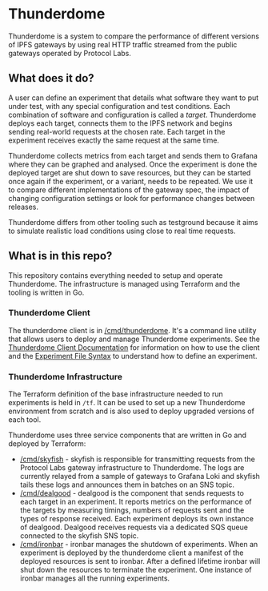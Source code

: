 # Thunderdome 

Thunderdome is a system to compare the performance of different versions of IPFS gateways by using real HTTP traffic streamed from the public gateways operated by Protocol Labs.

## What does it do?

A user can define an experiment that details what software they want to put under test, with any special configuration and test conditions. Each combination of software and configuration is called a *target*. Thunderdome deploys each target, connects them to the IPFS network and begins sending real-world requests at the chosen rate. Each target in the experiment receives exactly the same request at the same time. 

Thunderdome collects metrics from each target and sends them to Grafana where they can be graphed and analysed. Once the experiment is done the deployed target are shut down to save resources, but they can be started once again if the experiment, or a variant, needs to be repeated. We use it to compare different implementations of the gateway spec, the impact of changing configuration settings or look for performance changes between releases.

Thunderdome differs from other tooling such as testground because it aims to simulate realistic load conditions using close to real time requests.

## What is in this repo?

This repository contains everything needed to setup and operate Thunderdome. 
The infrastructure is managed using Terraform and the tooling is written in Go.

### Thunderdome Client

The thunderdome client is in [/cmd/thunderdome](cmd/thunderdome/README.md). 
It's a command line utility that allows users to deploy and manage Thunderdome experiments.
See the [Thunderdome Client Documentation](cmd/thunderdome/README.md) for information on how to use the client and the [Experiment File Syntax](https://github.com/ipfs-shipyard/thunderdome/blob/main/cmd/thunderdome/README.md#experiment-file-syntax) to understand how to define an experiment.

### Thunderdome Infrastructure

The Terraform definition of the base infrastructure needed to run experiments is held in `/tf`. 
It can be used to set up a new Thunderdome environment from scratch and is also used to deploy upgraded versions of each tool.

Thunderdome uses three service components that are written in Go and deployed by Terraform:

 - [/cmd/skyfish](cmd/skyfish/README.md) - skyfish is responsible for transmitting requests from the Protocol Labs gateway infrastructure to Thunderdome. The logs are currently relayed from a sample of gateways to Grafana Loki and skyfish tails these logs and announces them in batches on an SNS topic. 
 - [/cmd/dealgood](cmd/dealgood/README.md) - dealgood is the component that sends requests to each target in an experiment. It reports metrics on the performance of the targets by measuring timings, numbers of requests sent and the types of response received. Each experiment deploys its own instance of dealgood. Dealgood receives requests via a dedicated SQS queue connected to the skyfish SNS topic.
 - [/cmd/ironbar](cmd/ironbar/README.md) - ironbar manages the shutdown of experiments. When an experiment is deployed by the thunderdome client a manifest of the deployed resources is sent to ironbar. After a defined lifetime ironbar will shut down the resources to terminate the experiment. One instance of ironbar manages all the running experiments.





